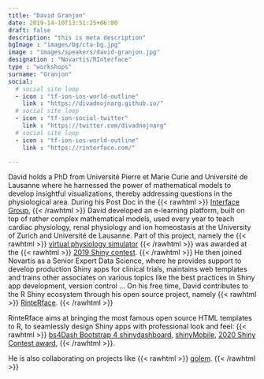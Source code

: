 ```yaml
---
title: "David Granjon"
date: 2019-14-10T13:51:25+06:00
draft: false
description: "this is meta description"
bgImage : "images/bg/cta-bg.jpg"
image : "images/speakers/david-granjon.jpg"
designation : "Novartis/RInterface"
type : "workshops"
surname: "Granjon"
social:
  # social site loop
  - icon : "tf-ion-ios-world-outline"
    link : "https://divadnojnarg.github.io/"
  # social site loop
  - icon : "tf-ion-social-twitter"
    link : "https://twitter.com/divadnojnarg"
  # social site loop
  - icon : "tf-ion-ios-world-outline"
    link : "https://rinterface.com/"

---
```


David holds a PhD from Université Pierre et Marie Curie and Université de Lausanne where he harnessed the power of mathematical models to develop insightful visualizations, thereby addressing questions in the physiological area. During his Post Doc in the
{{< rawhtml >}}
<a href="https://interfacegroup.ch" style="text-decoration: underline;">Interface Group</a>,
{{< /rawhtml >}}
David developed an e-learning platform, built on top of rather complex mathematical models, used every year to teach cardiac physiology, renal physiology and ion homeostasis at the University of Zurich and Université de Lausanne. Part of this project, namely the 
{{< rawhtml >}}
<a href="https://github.com/DivadNojnarg/CaPO4Sim" style="text-decoration: underline;">virtual physiology simulator</a> 
{{< /rawhtml >}}
was awarded at the 
{{< rawhtml >}}
<a href="https://blog.rstudio.com/2019/04/05/first-shiny-contest-winners/" style="text-decoration: underline;">2019 Shiny contest</a>. 
{{< /rawhtml >}}
He then joined Novartis as a Senior Expert Data Science, where he provides support to develop production Shiny apps for clinical trials, maintains web templates and trains other associates on various topics like the best practices in Shiny app development, version control ... On his free time, David contributes to the R Shiny ecosystem through his open source project, namely 
{{< rawhtml >}}
<a href="https://rinterface.com" style="text-decoration: underline;">RinteRface</a>. 
{{< /rawhtml >}}

RinteRface aims at bringing the most famous open source HTML templates to R, to seamlessly design Shiny apps with professional look and feel: 
{{< rawhtml >}}
<a href="https://github.com/RinteRface/bs4Dash" style="text-decoration: underline;">bs4Dash Bootstrap 4 shinydashboard</a>, 
<a href="https://rinterface.github.io/shinyMobile/" style="text-decoration: underline;">shinyMobile</a>, 
<a href="https://community.rstudio.com/t/deminr-a-minesweeper-for-r-2020-shiny-contest-submission/56356)" style="text-decoration: underline;">2020 Shiny Contest award</a>, 
{{< /rawhtml >}}. 

He is also collaborating on projects like 
{{< rawhtml >}}
<a href="https://github.com/ThinkR-open/golem" style="text-decoration: underline;">golem</a>. 
{{< /rawhtml >}}

